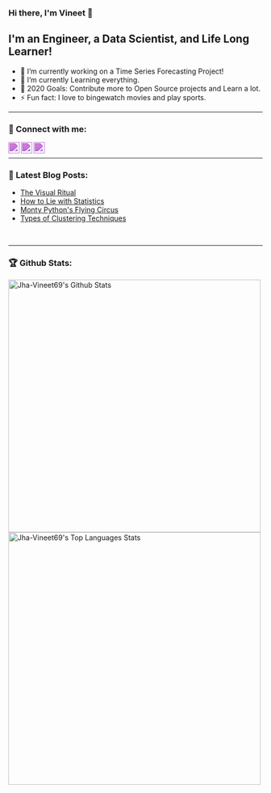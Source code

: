 ### Hi there, I'm Vineet 👋

## I'm an Engineer, a Data Scientist, and Life Long Learner!
- 🔭 I’m currently working on a Time Series Forecasting Project!
- 🌱 I’m currently Learning everything.
- 🥅 2020 Goals: Contribute more to Open Source projects and Learn a lot.
- ⚡ Fun fact: I love to bingewatch movies and play sports.

---

### 🤝 Connect with me:

[<img align="left" alt="jha-vineet69 | LinkedIn" width="22px" src="https://cdn.jsdelivr.net/npm/simple-icons@v3/icons/linkedin.svg" class="fill-color" /><style>.fill-color{filter: invert(37%) sepia(88%) saturate(846%) hue-rotate(226deg) brightness(87%) contrast(91%);}</style>][linkedin]

[<img align="left" alt="jha-vineet69 | Gmail" width="22px" src="https://cdn.jsdelivr.net/npm/simple-icons@v3/icons/gmail.svg" class="fill-color" /><style>.fill-color{filter: invert(37%) sepia(88%) saturate(846%) hue-rotate(226deg) brightness(87%) contrast(91%);}</style>][gmail]

[<img align="left" alt="jha-vineet69 | Leetcode" width="22px" src="https://cdn.jsdelivr.net/npm/simple-icons@v3/icons/leetcode.svg" class="fill-color" /><style>.fill-color{filter: invert(37%) sepia(88%) saturate(846%) hue-rotate(226deg) brightness(87%) contrast(91%);}</style>][leetcode]

<br>

---

### 📘 Latest Blog Posts:
- [The Visual Ritual](https://spotle.ai/feeddetails/THE-VISUAL-RITUAL-/7563)
- [How to Lie with Statistics](https://spotle.ai/feeddetails/How-To-Lie-With-Statistics/7452)
- [Monty Python's Flying Circus](https://spotle.ai/feeddetails/Monty-Python-s-Flying-Circus/4178)
- [Types of Clustering Techniques](https://spotle.ai/feeddetails/TYPES-OF-CLUSTERING-TECHNIQUES/3390)
<br>

---
### 🏆 Github Stats:

<img align="left" alt="Jha-Vineet69's Github Stats" src="https://github-readme-stats.vercel.app/api?username=jha-vineet69&hide=stars&show_icons=true&hide_border=true&theme=buefy" width="500"/>

<img align="left" alt="Jha-Vineet69's Top Languages Stats" src="https://github-readme-stats.vercel.app/api/top-langs/?username=jha-vineet69&hide=smalltalk&theme=buefy&layout=compact&hide_border=true" width="500"/>

<br>

[linkedin]: https://www.linkedin.com/in/jha-vineet/
[gmail]: mailto:vineetjha3388@gmail.com
[leetcode]: https://leetcode.com/vineet_jha/